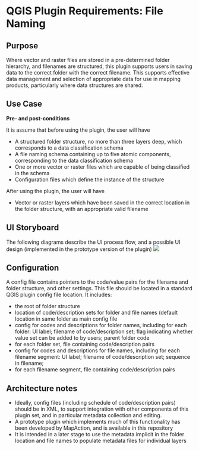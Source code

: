 # QGIS Plugin Requirements: File Naming #
## Purpose ##
Where vector and raster files are stored in a pre-determined folder hierarchy, and filenames are structured, this plugin supports users in saving data to the correct folder with the correct filename. This supports effective data management and selection of appropriate data for use in mapping products, particularly where data structures are shared.

## Use Case ##
**Pre- and post-conditions**

It is assume that before using the plugin, the user will have

- A structured folder structure, no more than three layers deep, which corresponds to a data classification schema
- A file naming schema containing up to five atomic components, corresponding to the data classification schema
- One or more vector or raster files which are capable of being classified in the schema
- Configuration files which define the instance of the structure

After using the plugin, the user will have

- Vector or raster layers which have been saved in the correct location in the folder structure, with an appropriate valid filename

## UI Storyboard ##

The following diagrams describe the UI process flow, and a possible UI design (implemented in the prototype version of the plugin)
![](https://github.com/mapaction/RAMP-QGIS/blob/master/file_naming_flow.png)

## Configuration ##

A config file contains pointers to the code/value pairs for the filename and folder structure, and other settings. This file should be located in a standard QGIS plugin config file location. It includes:

- the root of folder structure
- location of code/description sets for folder and file names (default location in same folder as main config file
- config for codes and descriptions for folder names, including for each folder: UI label; filename of code/description set; flag indicating whether value set can be added to by users; parent folder code
- for each folder set, file containing code/description pairs
- config for codes and descriptions for file names, including for each filename segment: UI label; filename of code/description set; sequence in filename;  
- for each filename segment, file containing code/description pairs

## Architecture notes ##

- Ideally, config files (including schedule of code/description pairs) should be in XML, to support integration with other components of this plugin set, and in particular metadata collection and editing.
- A prototype plugin which implements much of this functionality has been developed by MapAction, and is available in this repository
- It is intended in a later stage to use the metadata implicit in the folder location and file names to populate metadata files for individual layers 
